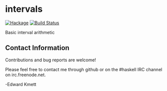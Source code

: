 intervals
==========

[![Hackage](https://img.shields.io/hackage/v/intervals.svg)](https://hackage.haskell.org/package/intervals) [![Build Status](https://github.com/ekmett/intervals/workflows/Haskell-CI/badge.svg)](https://github.com/ekmett/intervals/actions?query=workflow%3AHaskell-CI)

Basic interval arithmetic

Contact Information
-------------------

Contributions and bug reports are welcome!

Please feel free to contact me through github or on the #haskell IRC channel on irc.freenode.net.

-Edward Kmett
